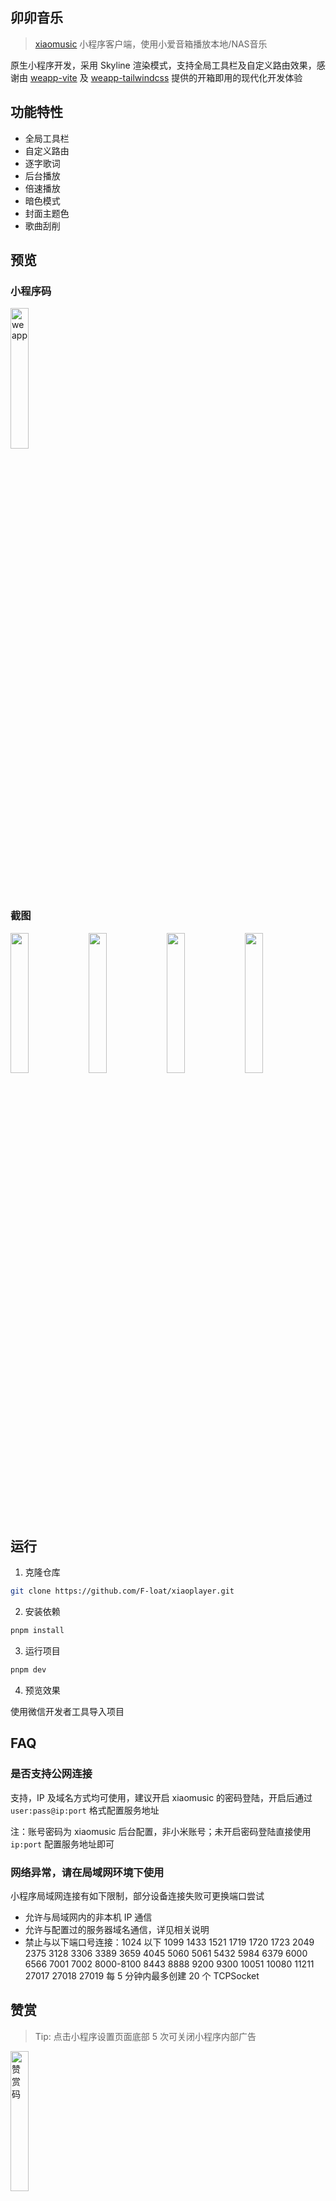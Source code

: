 ## 卯卯音乐

> [xiaomusic](https://github.com/hanxi/xiaomusic) 小程序客户端，使用小爱音箱播放本地/NAS音乐

原生小程序开发，采用 Skyline 渲染模式，支持全局工具栏及自定义路由效果，感谢由 [weapp-vite](https://github.com/weapp-vite/weapp-vite) 及 [weapp-tailwindcss](https://github.com/sonofmagic/weapp-tailwindcss) 提供的开箱即用的现代化开发体验

## 功能特性

- 全局工具栏
- 自定义路由
- 逐字歌词
- 后台播放
- 倍速播放
- 暗色模式
- 封面主题色
- 歌曲刮削

## 预览

### 小程序码

<p>
  <img alt="weapp" src="https://assets-1251785959.cos.ap-beijing.myqcloud.com/xiaoplayer/weappcode.jpg" width="24%" />
</p>

### 截图

<p>
  <img src="https://assets-1251785959.cos.ap-beijing.myqcloud.com/xiaoplayer/screenshot/5.png" width="24%" />
  <img src="https://assets-1251785959.cos.ap-beijing.myqcloud.com/xiaoplayer/screenshot/6.png" width="24%" />
  <img src="https://assets-1251785959.cos.ap-beijing.myqcloud.com/xiaoplayer/screenshot/7.png" width="24%" />
  <img src="https://assets-1251785959.cos.ap-beijing.myqcloud.com/xiaoplayer/screenshot/8.png" width="24%" />
</p>

## 运行

1. 克隆仓库

```sh
git clone https://github.com/F-loat/xiaoplayer.git
```

2. 安装依赖

```sh
pnpm install
```

3. 运行项目

```sh
pnpm dev
```

4. 预览效果

使用微信开发者工具导入项目

## FAQ

### 是否支持公网连接

支持，IP 及域名方式均可使用，建议开启 xiaomusic 的密码登陆，开启后通过 `user:pass@ip:port` 格式配置服务地址

注：账号密码为 xiaomusic 后台配置，非小米账号；未开启密码登陆直接使用 `ip:port` 配置服务地址即可

### 网络异常，请在局域网环境下使用

小程序局域网连接有如下限制，部分设备连接失败可更换端口尝试

- 允许与局域网内的非本机 IP 通信
- 允许与配置过的服务器域名通信，详见相关说明
- 禁止与以下端口号连接：1024 以下 1099 1433 1521 1719 1720 1723 2049 2375 3128 3306 3389 3659 4045 5060 5061 5432 5984 6379 6000 6566 7001 7002 8000-8100 8443 8888 9200 9300 10051 10080 11211 27017 27018 27019
  每 5 分钟内最多创建 20 个 TCPSocket

## 赞赏

> Tip: 点击小程序设置页面底部 5 次可关闭小程序内部广告

<p>
  <img alt="赞赏码" src="https://assets-1251785959.cos.ap-beijing.myqcloud.com/reward.png" width="24%" />
</p>
